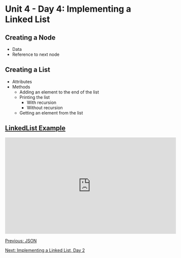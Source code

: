 # Unit 4 - Day 4: Implementing a Linked List

## Creating a Node
  * Data
  * Reference to next node

## Creating a List
  * Attributes
  * Methods
    * Adding an element to the end of the list
    * Printing the list
      * With recursion
      * Without recursion
    * Getting an element from the list

## [LinkedList Example](https://github.com/blwatkins/Data-Structures-From-A-New-Perspective/tree/master/4_LinkedLists/LectureExamples/Day4/LinkedList/src)

<iframe width="560" height="315" src="https://www.youtube.com/embed/D308qF-u2yE" frameborder="0" allowfullscreen></iframe>

<br>

[Previous: JSON](lab1.md)

[Next: Implementing a Linked List, Day 2](day5.md)
